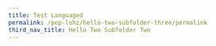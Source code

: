 ```yaml
---
title: Test Languaged
permalink: /pop-lohz/hello-two-subfolder-three/permalink
third_nav_title: Hello Two Subfolder Two
---
```




